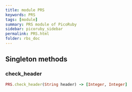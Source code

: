 ```yaml
---
title: module PRS
keywords: PRS
tags: [module]
summary: PRS module of PicoRuby
sidebar: picoruby_sidebar
permalink: PRS.html
folder: rbs_doc
---
```

## Singleton methods
### check_header

```ruby
PRS.check_header(String header) -> [Integer, Integer]
```
